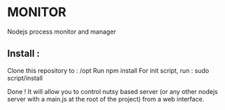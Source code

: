 MONITOR
=======

Nodejs process monitor and manager

Install :
---------

Clone this repository to : /opt
Run npm install
For init script, run : sudo script/install 

Done ! It will allow you to control nutsy based server (or any other nodejs server with a main.js at the root of the project) from a web interface.

